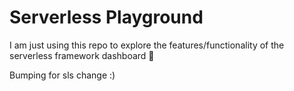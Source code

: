 # Serverless Playground
I am just using this repo to explore the features/functionality of the serverless framework dashboard 📕

Bumping for sls change :)